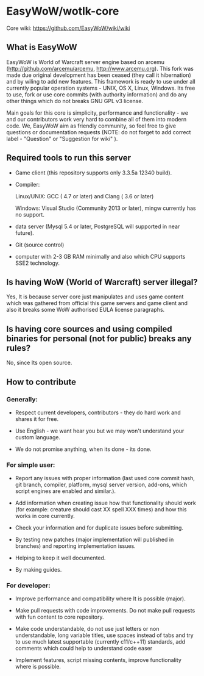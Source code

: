 # EasyWoW/wotlk-core

Core wiki: https://github.com/EasyWoW/wiki/wiki

## What is EasyWoW

EasyWoW is World of Warcraft server engine based on arcemu (http://github.com/arcemu/arcemu, http://www.arcemu.org). This fork was made due original development has been ceased (they call it hibernation) and by wiling to 
add new features. 
This framework is ready to use under all currently popular operation systems - UNIX, OS X, Linux, Windows.
Its free to use, fork or use core commits (with authority information) and do any other things which do not breaks GNU GPL v3 license.

Main goals for this core is simplicity, performance and functionality - we and our contributors work very hard to combine all of them into modern code. We, EasyWoW aim as friendly community, so feel free to give 
questions or documentation requests (NOTE: do not forget to add correct label - "Question" or "Suggestion for wiki" ).



## Required tools to run this server

* Game client (this repository supports only 3.3.5a 12340 build).

* Compiler:

    Linux/UNIX: GCC ( 4.7 or later) and Clang ( 3.6 or later)

    Windows: Visual Studio (Community 2013 or later), mingw currently has no support.

* data server (Mysql 5.4 or later, PostgreSQL will supported in near future).

* Git (source control)

* computer with 2-3 GB RAM minimally and also which CPU supports SSE2 technology.


## Is having WoW (World of Warcraft) server illegal?

Yes, It is because server core just manipulates and uses game content which was gathered from official this game servers and game client and also it breaks some WoW authorised EULA license paragraphs. 

## Is having core sources and using compiled binaries for personal (not for public) breaks any rules?

No, since Its open source.

## How to contribute


### Generally:

* Respect current developers, contributors - they do hard work and shares it for free.

* Use English - we want hear you but we may won't understand your custom language.

* We do not promise anything, when its done - its done.


### For simple user:

* Report any issues with proper information (last used core commit hash, git branch, compiler, platform, mysql server version, add-ons, which script engines are enabled and similar.).

* Add information when creating issue how that functionality should work (for example: creature should cast XX spell XXX times) and how this works in core currently.

* Check your information and for duplicate issues before submitting.

* By testing new patches (major implementation will published in branches) and reporting implementation issues.

* Helping to keep it well documented.

* By making guides.


### For developer:

* Improve performance and compatibility where It is possible (major).

* Make pull requests with code improvements. Do not make pull requests with fun content to core repository.

* Make code understandable, do not use just letters or non understandable, long variable titles, use spaces instead of tabs and try to use much latest supportable (currently c11/c++11) standards, add comments which could
 help to understand code easer

* Implement features, script missing contents, improve functionality where is possible.


